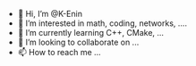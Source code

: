- 👋 Hi, I’m @K-Enin
- 👀 I’m interested in math, coding, networks, ....
- 🌱 I’m currently learning C++, CMake, ...
- 💞️ I’m looking to collaborate on ...
- 📫 How to reach me ...

<!---
K-Enin/K-Enin is a ✨ special ✨ repository because its `README.md` (this file) appears on your GitHub profile.
You can click the Preview link to take a look at your changes.
--->
